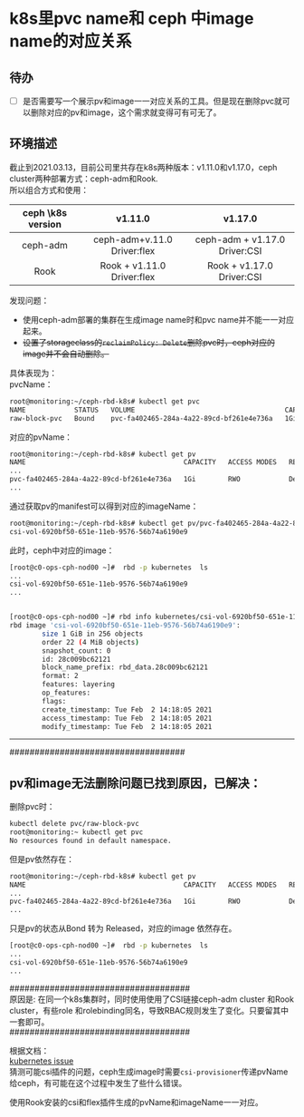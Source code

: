 # k8s里pvc name和 ceph 中image name的对应关系
## 待办
- [ ] 是否需要写一个展示pv和image一一对应关系的工具。但是现在删除pvc就可以删除对应的pv和image，这个需求就变得可有可无了。
## 环境描述
截止到2021.03.13，目前公司里共存在k8s两种版本：v1.11.0和v1.17.0，ceph cluster两种部署方式：ceph-adm和Rook.  
所以组合方式和使用：

| ceph \k8s version | v1.11.0  | v1.17.0
| :-------------: | :-------------: | :---:
| ceph-adm    | ceph-adm+v.11.0 Driver:flex |ceph-adm + v1.17.0 Driver:CSI
| Rook  | Rook + v1.11.0   Driver:flex   | Rook + v1.17.0 Driver:CSI

发现问题：  
  - 使用ceph-adm部署的集群在生成image name时和pvc name并不能一一对应起来。
  - ~~设置了storageclass的`reclaimPolicy: Delete`删除pvc时，ceph对应的image并不会自动删除。~~  

具体表现为：  
pvcName：

  ```bash
  root@monitoring:~/ceph-rbd-k8s# kubectl get pvc  
  NAME            STATUS   VOLUME                                     CAPACITY   ACCESS MODES   STORAGECLASS   AGE
  raw-block-pvc   Bound    pvc-fa402465-284a-4a22-89cd-bf261e4e736a   1Gi        RWO            csi-rbd-sc     42d
  ```
对应的pvName：

```bash
root@monitoring:~/ceph-rbd-k8s# kubectl get pv
NAME                                       CAPACITY   ACCESS MODES   RECLAIM POLICY   STATUS   CLAIM                                                    STORAGECLASS   REASON   AGE
...
pvc-fa402465-284a-4a22-89cd-bf261e4e736a   1Gi        RWO            Delete           Bound    default/raw-block-pvc                                    csi-rbd-sc              42d
...

```

通过获取pv的manifest可以得到对应的imageName：
```bash
root@monitoring:~/ceph-rbd-k8s# kubectl get pv/pvc-fa402465-284a-4a22-89cd-bf261e4e736a -o jsonpath={.spec.csi.volumeAttributes.imageName}  
csi-vol-6920bf50-651e-11eb-9576-56b74a6190e9
```
此时，ceph中对应的image：
```bash
[root@c0-ops-cph-nod00 ~]#  rbd -p kubernetes  ls  
...
csi-vol-6920bf50-651e-11eb-9576-56b74a6190e9
...


[root@c0-ops-cph-nod00 ~]# rbd info kubernetes/csi-vol-6920bf50-651e-11eb-9576-56b74a6190e9
rbd image 'csi-vol-6920bf50-651e-11eb-9576-56b74a6190e9':
        size 1 GiB in 256 objects
        order 22 (4 MiB objects)
        snapshot_count: 0
        id: 28c009bc62121
        block_name_prefix: rbd_data.28c009bc62121
        format: 2
        features: layering
        op_features:
        flags:
        create_timestamp: Tue Feb  2 14:18:05 2021
        access_timestamp: Tue Feb  2 14:18:05 2021
        modify_timestamp: Tue Feb  2 14:18:05 2021
```
---
###################################
## **pv和image无法删除问题已找到原因，已解决：**
删除pvc时：
```bash
kubectl delete pvc/raw-block-pvc
root@monitoring:~ kubectl get pvc  
No resources found in default namespace.
```
但是pv依然存在：
```bash
root@monitoring:~/ceph-rbd-k8s# kubectl get pv  
NAME                                       CAPACITY   ACCESS MODES   RECLAIM POLICY   STATUS     CLAIM                                                    STORAGECLASS   REASON   AGE
...
pvc-fa402465-284a-4a22-89cd-bf261e4e736a   1Gi        RWO            Delete           Released   default/raw-block-pvc                                    csi-rbd-sc              42d
...
```
只是pv的状态从Bond 转为 Released，对应的image 依然存在。

```bash
[root@c0-ops-cph-nod00 ~]#  rbd -p kubernetes  ls  
...
csi-vol-6920bf50-651e-11eb-9576-56b74a6190e9
...
```
####################################  
原因是: 在同一个k8s集群时，同时使用使用了CSI链接ceph-adm cluster 和Rook cluster，有些role 和rolebinding同名，导致RBAC规则发生了变化。只要留其中一套即可。  
####################################



根据文档：  
[kubernetes issue](https://github.com/kubernetes/kubernetes/issues/69324)  
猜测可能csi插件的问题，ceph生成image时需要`csi-provisioner`传递pvName给ceph，有可能在这个过程中发生了些什么错误。

使用Rook安装的csi和flex插件生成的pvName和imageName一一对应。

